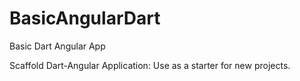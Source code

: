# BasicAngularDart
Basic Dart Angular App

Scaffold Dart-Angular Application: Use as a starter for new projects.
